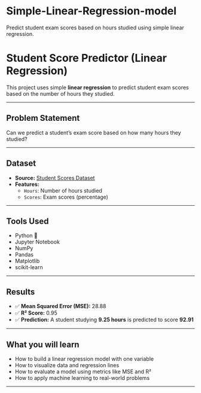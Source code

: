 # Simple-Linear-Regression-model
Predict student exam scores based on hours studied using simple linear regression.

# Student Score Predictor (Linear Regression)

This project uses simple **linear regression** to predict student exam scores based on the number of hours they studied.

---

## Problem Statement

Can we predict a student’s exam score based on how many hours they studied?

---

## Dataset

- **Source:** [Student Scores Dataset](https://raw.githubusercontent.com/AdiPersonalWorks/Random/master/student_scores%20-%20student_scores.csv)
- **Features:**  
  - `Hours`: Number of hours studied  
  - `Scores`: Exam scores (percentage)

---

## Tools Used

- Python 🐍  
- Jupyter Notebook  
- NumPy  
- Pandas  
- Matplotlib  
- scikit-learn

---

## Results

- ✅ **Mean Squared Error (MSE):** 28.88  
- ✅ **R² Score:** 0.95  
- ✅ **Prediction:** A student studying **9.25 hours** is predicted to score **92.91**

---

## What you will learn

- How to build a linear regression model with one variable  
- How to visualize data and regression lines  
- How to evaluate a model using metrics like MSE and R²  
- How to apply machine learning to real-world problems

---


